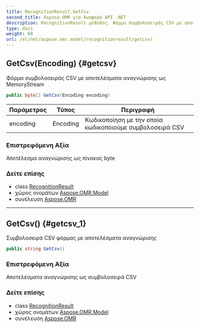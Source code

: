 ```yaml
---
title: RecognitionResult.GetCsv
second_title: Aspose.OMR για Αναφορά API .NET
description: RecognitionResult μέθοδος. Φόρμα συμβολοσειράς CSV με αποτελέσματα αναγνώρισης ως MemoryStream
type: docs
weight: 60
url: /el/net/aspose.omr.model/recognitionresult/getcsv/
---
```

## GetCsv(Encoding) {#getcsv}

Φόρμα συμβολοσειράς CSV με αποτελέσματα αναγνώρισης ως MemoryStream

```csharp
public byte[] GetCsv(Encoding encoding)
```

| Παράμετρος | Τύπος | Περιγραφή |
| --- | --- | --- |
| encoding | Encoding | Κωδικοποίηση με την οποία κωδικοποιούμε συμβολοσειρά CSV |

### Επιστρεφόμενη Αξία

Αποτέλεσμα αναγνώρισης ως πίνακας byte

### Δείτε επίσης

* class [RecognitionResult](../)
* χώρος ονομάτων [Aspose.OMR.Model](../../recognitionresult/)
* συνέλευση [Aspose.OMR](../../../)

---

## GetCsv() {#getcsv_1}

Συμβολοσειρά CSV φόρμας με αποτελέσματα αναγνώρισης

```csharp
public string GetCsv()
```

### Επιστρεφόμενη Αξία

Αποτελέσματα αναγνώρισης ως συμβολοσειρά CSV

### Δείτε επίσης

* class [RecognitionResult](../)
* χώρος ονομάτων [Aspose.OMR.Model](../../recognitionresult/)
* συνέλευση [Aspose.OMR](../../../)


